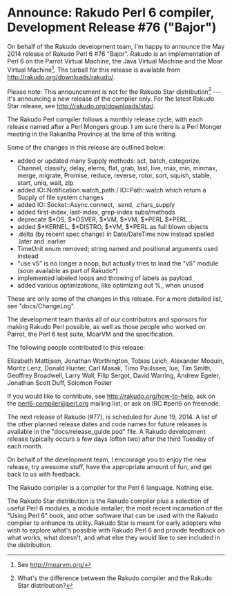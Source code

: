 # Announce: Rakudo Perl 6 compiler, Development Release #76 ("Bajor")

On behalf of the Rakudo development team, I'm happy to announce the
May 2014 release of Rakudo Perl 6 #76 "Bajor". Rakudo is an
implementation of Perl 6 on the Parrot Virtual Machine, the Java Virtual
Machine and the Moar Virtual Machine[^1]. The tarball for this release
is available from <http://rakudo.org/downloads/rakudo/>.

Please note: This announcement is not for the Rakudo Star
distribution[^2] --- it's announcing a new release of the compiler
only. For the latest Rakudo Star release, see
<http://rakudo.org/downloads/star/>.

The Rakudo Perl compiler follows a monthly release cycle, with each
release named after a Perl Mongers group. I am sure there is a Perl
Monger meeting in the Rakantha Province at the time of this writing.

Some of the changes in this release are outlined below:

+ added or updated many Supply methods:
  act, batch, categorize, Channel, classify, delay, elems, flat, grab, last,
  live, max, min, minmax, merge, migrate, Promise, reduce, reverse, rotor,
  sort, squish, stable, start, uniq, wait, zip
+ added IO::Notification.watch_path / IO::Path::watch which return a Supply
  of file system changes
+ added IO::Socket::Async.connect, .send, .chars_supply
+ added first-index, last-index, grep-index subs/methods
+ deprecate $*OS, $*OSVER, $*VM<name>, $*VM<config>, $*PERL<name>
  $*PERL<compiler>...
+ added $*KERNEL, $*DISTRO, $*VM, $*PERL as full blown objects
+ .delta (by recent spec change) in Date/DateTime now instead spelled
  .later and .earlier
+ TimeUnit enum removed; string named and positional arguments used instead
+ "use v5" is no longer a noop, but actually tries to load the "v5" module
  (soon available as part of Rakudo*)
+ implemented labeled loops and throwing of labels as payload
+ added various optimizations, like optimizing out %_ when unused

These are only some of the changes in this release. For a more
detailed list, see "docs/ChangeLog".

The development team thanks all of our contributors and sponsors for
making Rakudo Perl possible, as well as those people who worked on
Parrot, the Perl 6 test suite, MoarVM and the specification.

The following people contributed to this release:

Elizabeth Mattijsen, Jonathan Worthington, Tobias Leich, Alexander Moquin,
Moritz Lenz, Donald Hunter, Carl Masak, Timo Paulssen, lue, Tim Smith,
Geoffrey Broadwell, Larry Wall, Filip Sergot, David Warring, Andrew Egeler,
Jonathan Scott Duff, Solomon Foster

If you would like to contribute, see <http://rakudo.org/how-to-help>,
ask on the <perl6-compiler@perl.org> mailing list, or ask on IRC
\#perl6 on freenode.

The next release of Rakudo (#77), is scheduled for June 19, 2014.
A list of the other planned release dates and code names for future
releases is available in the "docs/release_guide.pod" file. A Rakudo
development release typically occurs a few days (often two) after the
third Tuesday of each month.

On behalf of the development team, I encourage you to enjoy the new release,
try awesome stuff, have the appropriate amount of fun, and get back to us
with feedback.

[^1]: See <http://moarvm.org/>

[^2]: What's the difference between the Rakudo compiler and the Rakudo
Star distribution?

The Rakudo compiler is a compiler for the Perl 6 language.
Nothing else.

The Rakudo Star distribution is the Rakudo compiler plus a selection
of useful Perl 6 modules, a module installer, the most recent
incarnation of the "Using Perl 6" book, and other software that can
be used with the Rakudo compiler to enhance its utility.  Rakudo Star
is meant for early adopters who wish to explore what's possible with
Rakudo Perl 6 and provide feedback on what works, what doesn't, and
what else they would like to see included in the distribution.
